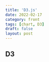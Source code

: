 ```yaml
---
title: 'D3.js'
date: 2022-02-17
category: front
tags: [chart, D3]
draft: false
layout: post
---
```


## D3

##
